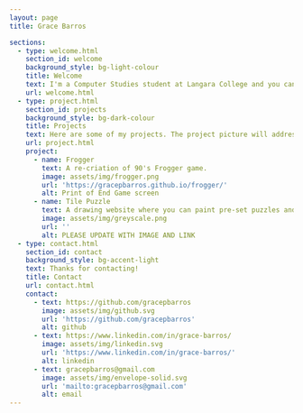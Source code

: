 ```yaml
---
layout: page
title: Grace Barros

sections:
  - type: welcome.html
    section_id: welcome
    background_style: bg-light-colour
    title: Welcome
    text: I'm a Computer Studies student at Langara College and you can count on me to be the most proactive, communicative and dedicate person you know. I don't accept less than my best in every activity I do. Take a look at my <a href="https://github.com/gracepbarros"> github</a> and see some of my repos.
    url: welcome.html
  - type: project.html
    section_id: projects
    background_style: bg-dark-colour
    title: Projects
    text: Here are some of my projects. The project picture will address you to its website.
    url: project.html
    project:
      - name: Frogger
        text: A re-criation of 90's Frogger game.
        image: assets/img/frogger.png
        url: 'https://gracepbarros.github.io/frogger/'
        alt: Print of End Game screen
      - name: Tile Puzzle
        text: A drawing website where you can paint pre-set puzzles and download it.
        image: assets/img/greyscale.png
        url: ''
        alt: PLEASE UPDATE WITH IMAGE AND LINK
  - type: contact.html
    section_id: contact
    background_style: bg-accent-light
    text: Thanks for contacting!
    title: Contact
    url: contact.html
    contact:
      - text: https://github.com/gracepbarros
        image: assets/img/github.svg
        url: 'https://github.com/gracepbarros'
        alt: github
      - text: https://www.linkedin.com/in/grace-barros/
        image: assets/img/linkedin.svg
        url: 'https://www.linkedin.com/in/grace-barros/'
        alt: linkedin
      - text: gracepbarros@gmail.com
        image: assets/img/envelope-solid.svg
        url: 'mailto:gracepbarros@gmail.com'
        alt: email
---
```

